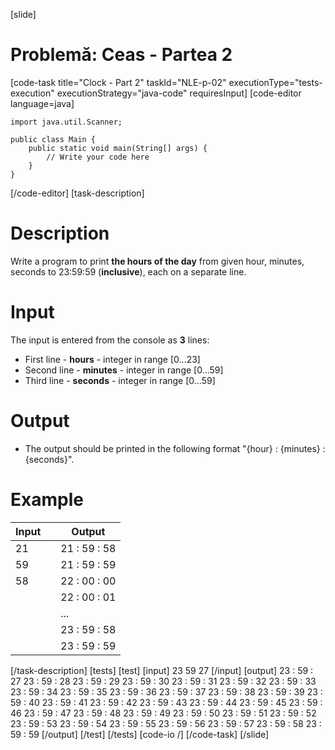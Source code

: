 [slide]
# Problemă: Ceas - Partea 2
[code-task title="Clock - Part 2" taskId="NLE-p-02" executionType="tests-execution" executionStrategy="java-code" requiresInput]
[code-editor language=java]
```
import java.util.Scanner;

public class Main {
    public static void main(String[] args) {
        // Write your code here
    }
}
```
[/code-editor]
[task-description]
# Description
Write a program to print **the hours of the day** from given hour, minutes, seconds to 23:59:59 (**inclusive**), each on a separate line. 

# Input
The input is entered from the console as **3** lines:
- First line - **hours** - integer in range \[0...23\]
- Second line - **minutes** - integer in range \[0...59\]
- Third line - **seconds** - integer in range \[0...59\]

# Output
- The output should be printed in the following format "\{hour\} : \{minutes\} : \{seconds\}".

# Example

| **Input** | | **Output** |
| --- | --- | --- |
| 21 | | 21 : 59 : 58 |
| 59 | | 21 : 59 : 59 |
| 58 | | 22 : 00 : 00 |
| | | 22 : 00 : 01 |
| | | ... |
| | | 23 : 59 : 58 |
| | | 23 : 59 : 59 |

[/task-description]
[tests]
[test]
[input]
23
59
27
[/input]
[output]
23 : 59 : 27
23 : 59 : 28
23 : 59 : 29
23 : 59 : 30
23 : 59 : 31
23 : 59 : 32
23 : 59 : 33
23 : 59 : 34
23 : 59 : 35
23 : 59 : 36
23 : 59 : 37
23 : 59 : 38
23 : 59 : 39
23 : 59 : 40
23 : 59 : 41
23 : 59 : 42
23 : 59 : 43
23 : 59 : 44
23 : 59 : 45
23 : 59 : 46
23 : 59 : 47
23 : 59 : 48
23 : 59 : 49
23 : 59 : 50
23 : 59 : 51
23 : 59 : 52
23 : 59 : 53
23 : 59 : 54
23 : 59 : 55
23 : 59 : 56
23 : 59 : 57
23 : 59 : 58
23 : 59 : 59
[/output]
[/test]
[/tests]
[code-io /]
[/code-task]
[/slide]